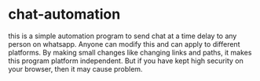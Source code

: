 # chat-automation
this is a simple automation program to send chat at a time delay to any person on whatsapp. Anyone can modify this and can apply to different platforms.
By making small changes like changing links and paths, it makes this program platform independent.
But if you have kept high security on your browser, then it may cause problem.
